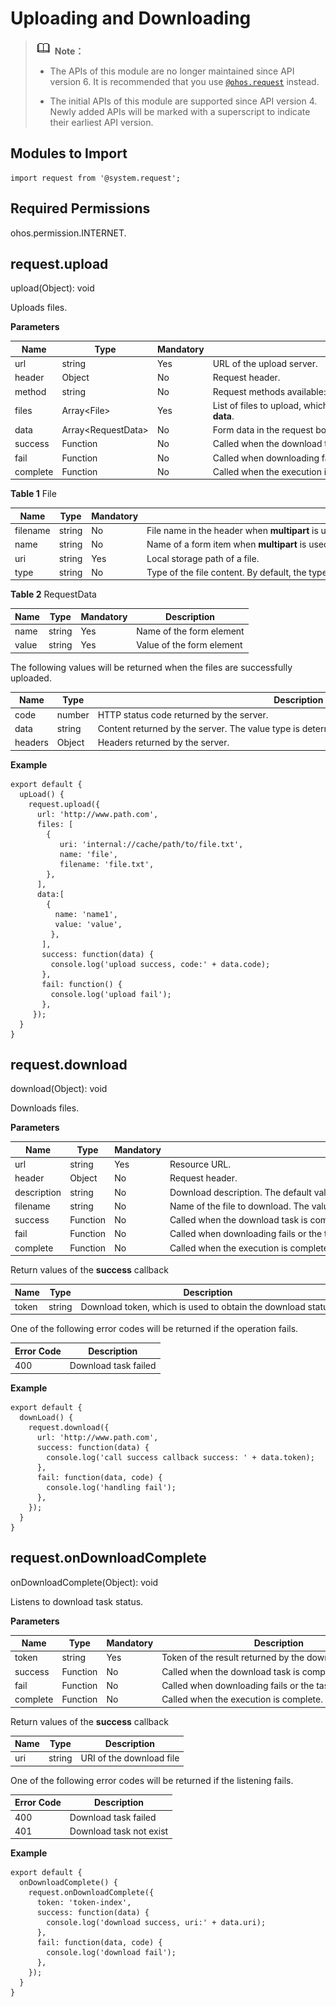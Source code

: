 # Uploading and Downloading

> ![icon-note.gif](public_sys-resources/icon-note.gif) **Note：**
> - The APIs of this module are no longer maintained since API version 6. It is recommended that you use [`@ohos.request`](js-apis-request.md) instead.
> 
> - The initial APIs of this module are supported since API version 4. Newly added APIs will be marked with a superscript to indicate their earliest API version.


## Modules to Import


```
import request from '@system.request';
```

## Required Permissions

ohos.permission.INTERNET.


## request.upload

upload(Object): void

Uploads files.

**Parameters**

| Name | Type | Mandatory | Description |
| -------- | -------- | -------- | -------- |
| url | string | Yes | URL&nbsp;of&nbsp;the&nbsp;upload&nbsp;server. |
| header | Object | No | Request&nbsp;header. |
| method | string | No | Request&nbsp;methods&nbsp;available:&nbsp;**POST**&nbsp;and&nbsp;**PUT**.&nbsp;The&nbsp;default&nbsp;value&nbsp;is&nbsp;**POST**. |
| files | Array&lt;File&gt; | Yes | List&nbsp;of&nbsp;files&nbsp;to&nbsp;upload,&nbsp;which&nbsp;is&nbsp;submitted&nbsp;through&nbsp;**multipart/form-data**. |
| data | Array&lt;RequestData&gt; | No | Form&nbsp;data&nbsp;in&nbsp;the&nbsp;request&nbsp;body. |
| success | Function | No | Called&nbsp;when&nbsp;the&nbsp;download&nbsp;task&nbsp;is&nbsp;complete. |
| fail | Function | No | Called&nbsp;when&nbsp;downloading&nbsp;fails&nbsp;or&nbsp;the&nbsp;task&nbsp;does&nbsp;not&nbsp;exist. |
| complete | Function | No | Called&nbsp;when&nbsp;the&nbsp;execution&nbsp;is&nbsp;complete. |

**Table 1** File

| Name | Type | Mandatory | Description |
| -------- | -------- | -------- | -------- |
| filename | string | No | File&nbsp;name&nbsp;in&nbsp;the&nbsp;header&nbsp;when&nbsp;**multipart**&nbsp;is&nbsp;used. |
| name | string | No | Name&nbsp;of&nbsp;a&nbsp;form&nbsp;item&nbsp;when&nbsp;**multipart**&nbsp;is&nbsp;used.&nbsp;The&nbsp;default&nbsp;value&nbsp;is&nbsp;**file**. |
| uri | string | Yes | Local&nbsp;storage&nbsp;path&nbsp;of&nbsp;a&nbsp;file. |
| type | string | No | Type&nbsp;of&nbsp;the&nbsp;file&nbsp;content.&nbsp;By&nbsp;default,&nbsp;the&nbsp;type&nbsp;is&nbsp;obtained&nbsp;based&nbsp;on&nbsp;the&nbsp;suffix&nbsp;of&nbsp;the&nbsp;file&nbsp;name&nbsp;or&nbsp;URI. |

**Table 2** RequestData

| Name | Type | Mandatory | Description |
| -------- | -------- | -------- | -------- |
| name | string | Yes | Name&nbsp;of&nbsp;the&nbsp;form&nbsp;element |
| value | string | Yes | Value&nbsp;of&nbsp;the&nbsp;form&nbsp;element |

The following values will be returned when the files are successfully uploaded.

| Name | Type | Description |
| -------- | -------- | -------- |
| code | number | HTTP&nbsp;status&nbsp;code&nbsp;returned&nbsp;by&nbsp;the&nbsp;server. |
| data | string | Content&nbsp;returned&nbsp;by&nbsp;the&nbsp;server.&nbsp;The&nbsp;value&nbsp;type&nbsp;is&nbsp;determined&nbsp;by&nbsp;the&nbsp;type&nbsp;in&nbsp;the&nbsp;returned&nbsp;headers. |
| headers | Object | Headers&nbsp;returned&nbsp;by&nbsp;the&nbsp;server. |

**Example**

```
export default {    
  upLoad() {
    request.upload({
      url: 'http://www.path.com',
      files: [
        {
           uri: 'internal://cache/path/to/file.txt',
           name: 'file',
           filename: 'file.txt',
        },
      ],
      data:[
        {
          name: 'name1',
          value: 'value',
         },
       ],
       success: function(data) {
         console.log('upload success, code:' + data.code);
       },
       fail: function() {
         console.log('upload fail');
       },
     });
  }
}
```


## request.download

download(Object): void

Downloads files.

**Parameters**

| Name | Type | Mandatory | Description |
| -------- | -------- | -------- | -------- |
| url | string | Yes | Resource&nbsp;URL. |
| header | Object | No | Request&nbsp;header. |
| description | string | No | Download&nbsp;description.&nbsp;The&nbsp;default&nbsp;value&nbsp;is&nbsp;the&nbsp;file&nbsp;name. |
| filename | string | No | Name&nbsp;of&nbsp;the&nbsp;file&nbsp;to&nbsp;download.&nbsp;The&nbsp;value&nbsp;is&nbsp;obtained&nbsp;from&nbsp;the&nbsp;current&nbsp;request&nbsp;or&nbsp;resource&nbsp;URL&nbsp;by&nbsp;default. |
| success | Function | No | Called&nbsp;when&nbsp;the&nbsp;download&nbsp;task&nbsp;is&nbsp;complete. |
| fail | Function | No | Called&nbsp;when&nbsp;downloading&nbsp;fails&nbsp;or&nbsp;the&nbsp;task&nbsp;does&nbsp;not&nbsp;exist. |
| complete | Function | No | Called&nbsp;when&nbsp;the&nbsp;execution&nbsp;is&nbsp;complete. |

Return values of the **success** callback

| Name | Type | Description |
| -------- | -------- | -------- |
| token | string | Download&nbsp;token,&nbsp;which&nbsp;is&nbsp;used&nbsp;to&nbsp;obtain&nbsp;the&nbsp;download&nbsp;status. |

One of the following error codes will be returned if the operation fails.

| Error&nbsp;Code | Description |
| -------- | -------- |
| 400 | Download&nbsp;task&nbsp;failed |

**Example**

```
export default {    
  downLoad() {        
    request.download({            
      url: 'http://www.path.com',            
      success: function(data) {                
        console.log('call success callback success: ' + data.token);            
      },            
      fail: function(data, code) {                
        console.log('handling fail');            
      },        
    });    
  }
}
```


## request.onDownloadComplete

onDownloadComplete(Object): void

Listens to download task status.

**Parameters**

| Name | Type | Mandatory | Description |
| -------- | -------- | -------- | -------- |
| token | string | Yes | Token&nbsp;of&nbsp;the&nbsp;result&nbsp;returned&nbsp;by&nbsp;the&nbsp;download&nbsp;method |
| success | Function | No | Called&nbsp;when&nbsp;the&nbsp;download&nbsp;task&nbsp;is&nbsp;complete. |
| fail | Function | No | Called&nbsp;when&nbsp;downloading&nbsp;fails&nbsp;or&nbsp;the&nbsp;task&nbsp;does&nbsp;not&nbsp;exist. |
| complete | Function | No | Called&nbsp;when&nbsp;the&nbsp;execution&nbsp;is&nbsp;complete. |

Return values of the **success** callback

| Name | Type | Description |
| -------- | -------- | -------- |
| uri | string | URI&nbsp;of&nbsp;the&nbsp;download&nbsp;file |

One of the following error codes will be returned if the listening fails.

| Error&nbsp;Code | Description |
| -------- | -------- |
| 400 | Download&nbsp;task&nbsp;failed |
| 401 | Download&nbsp;task&nbsp;not&nbsp;exist |

**Example**

```
export default {    
  onDownloadComplete() {        
    request.onDownloadComplete({            
      token: 'token-index',            
      success: function(data) {                
        console.log('download success, uri:' + data.uri);            
      },            
      fail: function(data, code) {                
        console.log('download fail');            
      },
    });    
  }
}
```